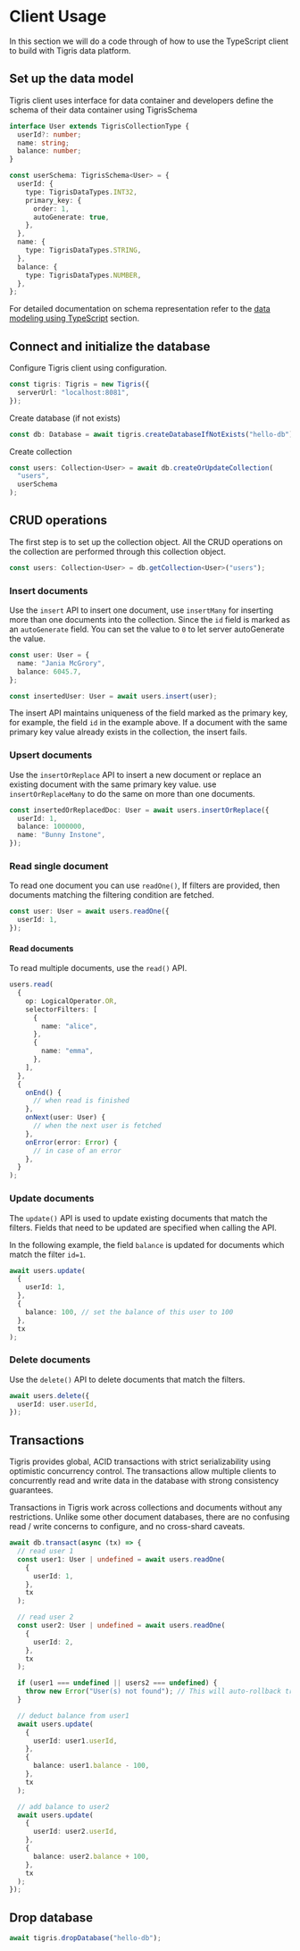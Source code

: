 # Client Usage

In this section we will do a code through of how to use the TypeScript client to build with Tigris data platform.

## Set up the data model

Tigris client uses interface for data container and developers define the schema
of their data container using TigrisSchema

```typescript title=DataContainer
interface User extends TigrisCollectionType {
  userId?: number;
  name: string;
  balance: number;
}
```

```typescript title=SchemaDefinition
const userSchema: TigrisSchema<User> = {
  userId: {
    type: TigrisDataTypes.INT32,
    primary_key: {
      order: 1,
      autoGenerate: true,
    },
  },
  name: {
    type: TigrisDataTypes.STRING,
  },
  balance: {
    type: TigrisDataTypes.NUMBER,
  },
};
```

For detailed documentation on schema representation refer to the
[data modeling using TypeScript](datamodel-typescript.md) section.

## Connect and initialize the database

Configure Tigris client using configuration.

```typescript
const tigris: Tigris = new Tigris({
  serverUrl: "localhost:8081",
});
```

Create database (if not exists)

```typescript
const db: Database = await tigris.createDatabaseIfNotExists("hello-db");
```

Create collection

```typescript
const users: Collection<User> = await db.createOrUpdateCollection(
  "users",
  userSchema
);
```

## CRUD operations

The first step is to set up the collection object. All the CRUD operations on
the collection are performed through this collection object.

```typescript
const users: Collection<User> = db.getCollection<User>("users");
```

### Insert documents

Use the `insert` API to insert one document, use `insertMany` for inserting more
than one documents into the collection. Since the `id` field is marked as
an `autoGenerate` field. You can set the value to `0` to let server autoGenerate
the value.

```typescript
const user: User = {
  name: "Jania McGrory",
  balance: 6045.7,
};

const insertedUser: User = await users.insert(user);
```

The insert API maintains uniqueness of the field marked as the primary key, for
example, the field `id` in the example above. If a document with the same
primary key value already exists in the collection, the insert fails.

### Upsert documents

Use the `insertOrReplace` API to insert a new document or replace an existing
document with the same primary key value. use `insertOrReplaceMany` to do the
same on more than one documents.

```typescript
const insertedOrReplacedDoc: User = await users.insertOrReplace({
  userId: 1,
  balance: 1000000,
  name: "Bunny Instone",
});
```

### Read single document

To read one document you can use `readOne()`, If filters are provided, then
documents matching the filtering condition are fetched.

```typescript
const user: User = await users.readOne({
  userId: 1,
});
```

#### Read documents

To read multiple documents, use the `read()` API.

```typescript
users.read(
  {
    op: LogicalOperator.OR,
    selectorFilters: [
      {
        name: "alice",
      },
      {
        name: "emma",
      },
    ],
  },
  {
    onEnd() {
      // when read is finished
    },
    onNext(user: User) {
      // when the next user is fetched
    },
    onError(error: Error) {
      // in case of an error
    },
  }
);
```

### Update documents

The `update()` API is used to update existing documents that match the filters.
Fields that need to be updated are specified when calling the API.

In the following example, the field `balance` is updated for documents which
match the filter `id=1`.

```typescript
await users.update(
  {
    userId: 1,
  },
  {
    balance: 100, // set the balance of this user to 100
  },
  tx
);
```

### Delete documents

Use the `delete()` API to delete documents that match the filters.

```typescript
await users.delete({
  userId: user.userId,
});
```

## Transactions

Tigris provides global, ACID transactions with strict serializability using
optimistic concurrency control. The transactions allow multiple clients to
concurrently read and write data in the database with strong consistency
guarantees.

Transactions in Tigris work across collections and documents without any
restrictions. Unlike some other document databases, there are no confusing read
/ write concerns to configure, and no cross-shard caveats.

```typescript
await db.transact(async (tx) => {
  // read user 1
  const user1: User | undefined = await users.readOne(
    {
      userId: 1,
    },
    tx
  );

  // read user 2
  const user2: User | undefined = await users.readOne(
    {
      userId: 2,
    },
    tx
  );

  if (user1 === undefined || users2 === undefined) {
    throw new Error("User(s) not found"); // This will auto-rollback transaction
  }

  // deduct balance from user1
  await users.update(
    {
      userId: user1.userId,
    },
    {
      balance: user1.balance - 100,
    },
    tx
  );

  // add balance to user2
  await users.update(
    {
      userId: user2.userId,
    },
    {
      balance: user2.balance + 100,
    },
    tx
  );
});
```

## Drop database

```typescript
await tigris.dropDatabase("hello-db");
```
